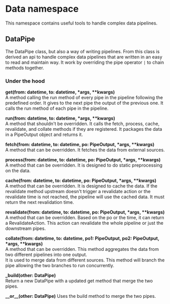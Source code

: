 # Data namespace
This namespace contains useful tools to handle complex data pipelines.

## DataPipe
The DataPipe class, but also a way of writing pipelines.  From this class is derived an api to handle complex data 
pipelines that are written in an easy to read and maintain way.  It work by overriding the pipe operator `|` to chain
methods together.
### Under the hood
**get(from: datetime, to: datetime, \*args, \*\*kwargs)**  
A method calling the run method of every pipe in the pipeline following the predefined order.  It gives to the next pipe
the output of the previous one.  It calls the run method of each pipe in the pipeline.

**run(from: datetime, to: datetime, \*args, \*\*kwargs)**  
A method that shouldn't be overridden.  It calls the fetch, process, cache, revalidate, and collate methods if they are
registered.  It packages the data in a PipeOutput object and returns it.

**fetch(from: datetime, to: datetime, po: PipeOutput, \*args, \*\*kwargs)**  
A method that can be overridden.  It fetches the data from external sources.

**process(from: datetime, to: datetime, po: PipeOutput, \*args, \*\*kwargs)**  
A method that can be overridden.  It is designed to do static preprocessing on the data.

**cache(from: datetime, to: datetime, po: PipeOutput, \*args, \*\*kwargs)**  
A method that can be overridden.  It is designed to cache the data.  If the revalidate method upstream doesn't trigger a 
revalidate action or the revalidate time is not reached, the pipeline will use the cached data.
It must return the next revalidation time.

**revalidate(from: datetime, to: datetime, po: PipeOutput, \*args, \*\*kwargs)**  
A method that can be overridden.  Based on the po or the time, it can return a RevalidateAction.  This action can 
revalidate the whole pipeline or just
the downstream pipes.

**collate(from: datetime, to: datetime, po1: PipeOutput, po2: PipeOutput, \*args, \*\*kwargs)**  
A method that can be overridden.  This method aggregates the data from two different pipelines into one output.  
It is used to merge data from different sources.  This method will branch the pipe allowing the two branches to run
concurrently.

**_build(other: DataPipe)**  
Return a new DataPipe with a updated get method that merge the two pipes.

**\_\_or\_\_(other: DataPipe)**
Uses the build method to merge the two pipes.